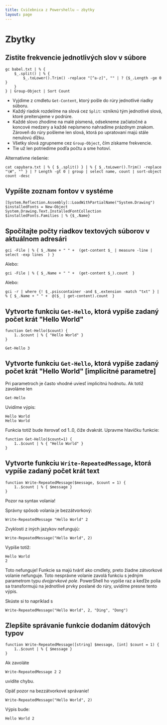 ```yaml
---
title: Cvičebnica z Powershellu — zbytky
layout: page
---
```


Zbytky
======

Zistite frekvencie jednotlivých slov v súbore
---------------------------------------------

	gc babel.txt | % { 
	    $_.split() | % { 
	        $_.toLower().Trim() -replace "[^a-z]", "" | ? {$_.Length -ge 0 }
	    }  
	} | Group-Object | Sort Count


*	Vyjdime z cmdletu `Get-Content`, ktorý pošle do rúry jednotlivé riadky súboru. 
*	Každý riadok rozdelíme na slová cez `Split`: vzniknú tým jednotlivé slová, ktoré preiterujeme v podrúre.
*	Každé slovo zhodíme na malé písmená, odsekneme začiatočné a koncové medzery a každé nepísmeno nahradíme prázdnym znakom. Zároveň do rúry pošleme len slová, ktorá po upratovaní majú stále nenulovú dĺžku.
*	Všetky slová zgrupneme cez `Group-Object`, čím získame frekvencie.
*	Tie už len potriedime podľa počtu a sme hotoví.


Alternatívne riešenie:

	cat capybara.txt | % { $_.split() } | % { $_.toLower().Trim() -replace "\W", "" } | ? Length -gt 0 | group | select name, count | sort-object count -desc

Vypíšte zoznam fontov v systéme
-------------------------------

	[System.Reflection.Assembly]::LoadWithPartialName("System.Drawing")
	$installedFonts = New-Object System.Drawing.Text.InstalledFontCollection
	$installedFonts.Families | % {$_.Name}

Spočítajte počty riadkov textových súborov v aktuálnom adresári
---------------------------------------------------------------


    gci -File | % { $_.Name + " " +  (get-content $_ | measure -line | select -exp lines  ) }

Alebo:

    gci -File | % { $_.Name + " " +  (get-content $_).count  }

Alebo:

    gci -r | where {! $_.psiscontainer -and $_.extension -match "txt" } | % { $_.Name + " " +  @($_ | get-content).count  }


Vytvorte funkciu `Get-Hello`, ktorá vypíše zadaný počet krát "Hello World"
--------------------------------------------------------------------------

	function Get-Hello($count) {
		1..$count | % { "Hello World" }
	}
	
	Get-Hello 3

Vytvorte funkciu `Get-Hello`, ktorá vypíše zadaný počet krát "Hello World" [implicitné parametre]
-------------------------------------------------------------------------------------------------

Pri parametroch je často vhodné uviesť implicitnú hodnotu. Ak totiž zavoláme len

	Get-Hello

Uvidíme výpis:

	Hello World
	Hello World

Funkcia totiž bude iterovať od 1..0, čiže dvakrát. Upravme hlavičku
funkcie:

	function Get-Hello($count=1) {
		1..$count | % { "Hello World" }
	}

Vytvorte funkciu `Write-RepeatedMessage`, ktorá vypíše zadaný počet krát text
--------------------------------------------------------------------------

	function Write-RepeatedMessage($message, $count = 1) {
		1..$count | % { $message }
	}

Pozor na syntax volania!

Správny spôsob volania je bezzátvorkový:

	Write-RepeatedMessage "Hello World" 2

Zvyklosti z iných jazykov nefungujú:

	Write-RepeatedMessage("Hello World", 2)

Vypíše totiž:

	Hello World
	2

Toto nefunguje! Funkcie sa majú tváriť ako cmdlety, preto žiadne
zátvorkové volanie nefunguje. Toto nesprávne volanie zavolá funkciu s
jedným parametrom typu *dvojprvkové pole*. PowerShell ho vypíše raz a
keďže polia sa transformujú na jednotlivé prvky poslané do rúry, uvidíme
presne tento výpis.

Skúste si to napríklad s

	Write-RepeatedMessage("Hello World", 2, "Ding", "Dong")

Zlepšite správanie funkcie dodaním dátových typov
-------------------------------------------------

	function Write-RepeatedMessage([string] $message, [int] $count = 1) {
		1..$count | % { $message }
	}

Ak zavoláte

	Write-RepeatedMessage 2 2

uvidíte chybu.

Opäť pozor na bezzátvorkové správanie!

	Write-RepeatedMessage("Hello World", 2)

Výpis bude:

	Hello World 2    
